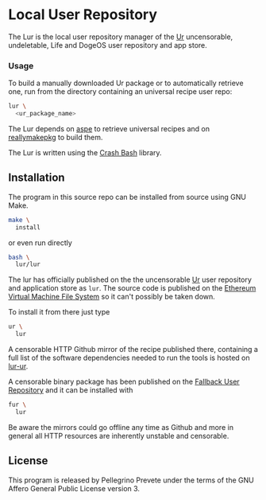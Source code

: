 [comment]: <> (SPDX-License-Identifier: AGPL-3.0)

[comment]: <> (-------------------------------------------------------------)
[comment]: <> (Copyright © 2024, 2025  Pellegrino Prevete)
[comment]: <> (All rights reserved)
[comment]: <> (-------------------------------------------------------------)

[comment]: <> (This program is free software: you can redistribute)
[comment]: <> (it and/or modify it under the terms of the GNU Affero)
[comment]: <> (General Public License as published by the Free)
[comment]: <> (Software Foundation, either version 3 of the License.)

[comment]: <> (This program is distributed in the hope that it will be useful,)
[comment]: <> (but WITHOUT ANY WARRANTY; without even the implied warranty of)
[comment]: <> (MERCHANTABILITY or FITNESS FOR A PARTICULAR PURPOSE. See the)
[comment]: <> (GNU Affero General Public License for more details.)

[comment]: <> (You should have received a copy of the GNU Affero General Public)
[comment]: <> (License along with this program.)
[comment]: <> (If not, see <https://www.gnu.org/licenses/>.)

# Local User Repository

The Lur is the local user repository manager of
the
[Ur](
  https://github.com/themartiancompany/lur)
uncensorable, undeletable, Life and DogeOS user repository
and app store.

### Usage

To build a manually downloaded Ur package
or to automatically retrieve one,
run from the directory containing an universal recipe
user repo:

```bash
lur \
  <ur_package_name>
```

The Lur depends on
[aspe](
  https://github.com/themartiancompany)
to retrieve universal recipes
and on
[reallymakepkg](
  https://github.com/themartiacompany/reallymakepkg)
to build them.

The Lur is written using the
[Crash Bash](
  https://github.com/themartiancompany/crash-bash)
library.

## Installation

The program in this source repo
can be installed from source using GNU Make.

```bash
make \
  install
```

or even run directly

```bash
bash \
  lur/lur
```

The lur has officially published on the
the uncensorable
[Ur](
  https://github.com/themartiancompany/ur)
user repository and application store as
`lur`.
The source code is published on the
[Ethereum Virtual Machine File System](
  https://github.com/themartiancompany/evmfs)
so it can't possibly be taken down.

To install it from there just type

```bash
ur \
  lur
```

A censorable HTTP Github mirror of the recipe published there,
containing a full list of the software dependencies needed to run the
tools is hosted on
[lur-ur](
  https://github.com/themartiancompany/lur-ur).

A censorable binary package has been published on the
[Fallback User Repository](
  https://github.com/themartiancompany/fur)
and it can be installed with

```bash
fur \
  lur
```

Be aware the mirrors could go offline any time as Github and more
in general all HTTP resources are inherently unstable and censorable.

## License

This program is released by Pellegrino Prevete under the terms
of the GNU Affero General Public License version 3.
